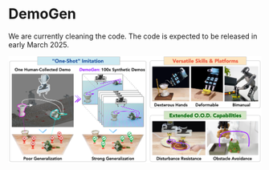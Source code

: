 # DemoGen

We are currently cleaning the code. The code is expected to be released in early March 2025.

![teaser](figs/teaser.png)